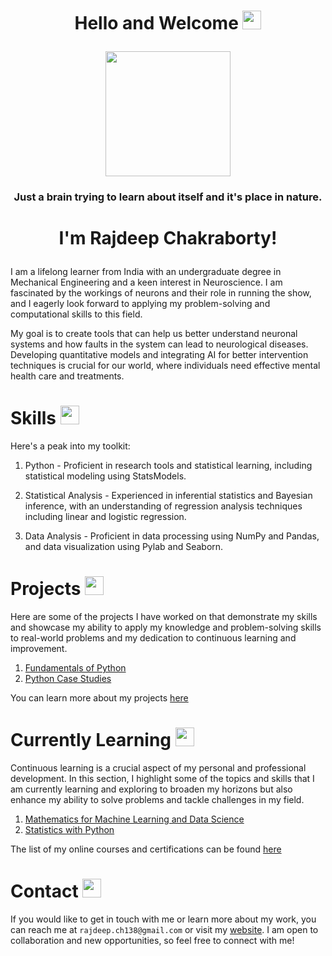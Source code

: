 
<h1>
<p align = "center">
  Hello and Welcome
  <img src="https://media.giphy.com/media/hvRJCLFzcasrR4ia7z/giphy.gif" width="30px"/>
</p>
</h1>

<!-- <h2> -->

</p>

<div id="header" align="center">
  <img src="https://media.giphy.com/media/MB75OzWrpUMOWfBHg0/giphy.gif" width="200"/>
</div>
  <h3>
<p align = "center">
Just a brain trying to learn about itself and it's place in nature.
  </h3>  
<!-- </h2> -->

<!-- <div id="header" align="center">
  <img src="https://media.giphy.com/media/IgLIVXrBcID9cExa6r/giphy.gif" width="200"/>
</div> -->


<h1>
<p align = 'center'>  
  I'm Rajdeep Chakraborty! 
</h1>
</p>

I am a lifelong learner from India with an undergraduate degree in Mechanical Engineering and a keen interest in Neuroscience. I am fascinated by the workings of neurons and their role in running the show, and I eagerly look forward to applying my problem-solving and computational skills to this field.

My goal is to create tools that can help us better understand neuronal systems and how faults in the system can lead to neurological diseases. Developing quantitative models and integrating AI for better intervention techniques is crucial for our world, where individuals need effective mental health care and treatments.

<h1>
  Skills
  <img src="https://media.giphy.com/media/ZeFekqjAmhRKviphQr/giphy.gif" width="30px"/>
  </h1>
  
  Here's a peak into my toolkit:
  
  1. Python - Proficient in research tools and statistical learning, including statistical modeling using StatsModels. 

  2. Statistical Analysis - Experienced in inferential statistics and Bayesian inference, with an understanding of regression analysis techniques including linear and logistic regression.

  3. Data Analysis - Proficient in data processing using NumPy and Pandas, and data visualization using Pylab and Seaborn.

<h1>
  Projects
  <img src="https://media.giphy.com/media/LOtwcbjWL6Pwr2qO8t/giphy.gif" width="30px" />
  </h1>
  
Here are some of the projects I have worked on that demonstrate my skills and showcase my ability to apply my knowledge and problem-solving skills to real-world problems and my dedication to continuous learning and improvement.
  
  1. [Fundamentals of Python](https://raj-ch017.github.io/fundamentals-of-python/intro.html)
  2. [Python Case Studies](https://raj-ch017.github.io/python-case-studies/intro.html)
 
You can learn more about my projects [here](https://raj-ch017.github.io/project_book/docs/title_page.html)

<h1>
  Currently Learning
  <img src="https://media.giphy.com/media/mrkk6ctjilhoKnFH8d/giphy.gif" width="30px" />
  </h1>
  
  Continuous learning is a crucial aspect of my personal and professional development. In this section, I highlight some of the topics and skills that I am currently learning and exploring to broaden my horizons but also enhance my ability to solve problems and tackle challenges in my field.
  
  1. [Mathematics for Machine Learning and Data Science](https://github.com/raj-ch017/mathematics-for-data-science)
  2. [Statistics with Python](https://github.com/raj-ch017/statistics-with-python)

The list of my online courses and certifications can be found [here](https://raj-ch017.github.io/academic-notebook/)

<h1>
  Contact
  <img src="https://media.giphy.com/media/Kd5t8Q0aUDui9yaf9n/giphy.gif" width="30px" />
  </h1>

If you would like to get in touch with me or learn more about my work, you can reach me at `rajdeep.ch138@gmail.com` or visit my [website](https://raj-ch017.github.io/). I am open to collaboration and new opportunities, so feel free to connect with me!

